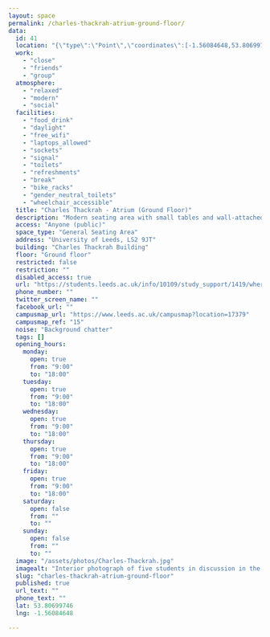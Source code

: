 ```yaml
---
layout: space
permalink: /charles-thackrah-atrium-ground-floor/
data:
  id: 41
  location: "{\"type\":\"Point\",\"coordinates\":[-1.56084648,53.80699746]}"
  work:
    - "close"
    - "friends"
    - "group"
  atmosphere:
    - "relaxed"
    - "modern"
    - "social"
  facilities:
    - "food_drink"
    - "daylight"
    - "free_wifi"
    - "laptops_allowed"
    - "sockets"
    - "signal"
    - "toilets"
    - "refreshments"
    - "break"
    - "bike_racks"
    - "gender_neutral_toilets"
    - "wheelchair_accessible"
  title: "Charles Thackrah - Atrium (Ground Floor)"
  description: "Modern seating area with small tables and wall-attached tables. Occasionally busy. Perfect place to take a break or prepare before class."
  access: "Anyone (public)"
  space_type: "General Seating Area"
  address: "University of Leeds, LS2 9JT"
  building: "Charles Thackrah Building"
  floor: "Ground floor"
  restricted: false
  restriction: ""
  disabled_access: true
  url: "https://students.leeds.ac.uk/info/10109/study_support/1419/where_to_study_on_campus"
  phone_number: ""
  twitter_screen_name: ""
  facebook_url: ""
  campusmap_url: "https://www.leeds.ac.uk/campusmap?location=17379"
  campusmap_ref: "15"
  noise: "Background chatter"
  tags: []
  opening_hours:
    monday:
      open: true
      from: "9:00"
      to: "18:00"
    tuesday:
      open: true
      from: "9:00"
      to: "18:00"
    wednesday:
      open: true
      from: "9:00"
      to: "18:00"
    thursday:
      open: true
      from: "9:00"
      to: "18:00"
    friday:
      open: true
      from: "9:00"
      to: "18:00"
    saturday:
      open: false
      from: ""
      to: ""
    sunday:
      open: false
      from: ""
      to: ""
  image: "/assets/photos/Charles-Thackrah.jpg"
  imagealt: "Interior photograph of five students in discussion in the Atrium of the Charles Thackrah building on the Ground Floor"
  slug: "charles-thackrah-atrium-ground-floor"
  published: true
  url_text: ""
  phone_text: ""
  lat: 53.80699746
  lng: -1.56084648

---
```

